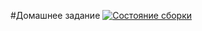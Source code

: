 #Домашнее задание
[![Состояние сборки](https://ci.appveyor.com/api/projects/status/osuiomn5f3p9a2c7?svg=true)](https://ci.appveyor.com/project/newr-hide/hw-profjs-4)